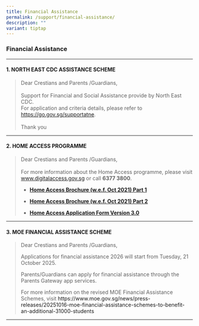 ```yaml
---
title: Financial Assistance
permalink: /support/financial-assistance/
description: ""
variant: tiptap
---
```

<h3><strong>Financial Assistance</strong></h3>
<hr>
<h4><strong>1. NORTH EAST CDC ASSISTANCE SCHEME</strong></h4>
<blockquote>
<p>Dear Crestians and Parents /Guardians,
<br>
<br>Support for Financial and Social Assistance provide by North East CDC.
<br>For application and criteria details, please refer to <a href="https://go.gov.sg/supportatne" rel="noopener" target="_blank">https://go.gov.sg/supportatne</a>.
<br>
<br>Thank you</p>
</blockquote>
<hr>
<h4><strong>2. HOME ACCESS PROGRAMME</strong></h4>
<blockquote>
<p>Dear Crestians and Parents /Guardians,
<br>
<br>For more information about the Home Access programme, please visit <a href="http://www.digitalaccess.gov.sg/" rel="noopener" target="_blank">www.digitalaccess.gov.sg</a> or
call <strong>6377 3800</strong>.</p>
<ul data-tight="true" class="tight">
<li>
<p><strong><a href="/files/ha%203-0%20brochure%20wef%20oct%202021_p1.pdf" rel="noopener" target="_blank">Home Access Brochure (w.e.f. Oct 2021) Part 1</a></strong>
</p>
</li>
<li>
<p><strong><a href="/files/ha%203-0%20brochure%20wef%20oct%202021_p2.pdf" rel="noopener" target="_blank">Home Access Brochure (w.e.f. Oct 2021) Part 2</a></strong>
</p>
</li>
<li>
<p><strong><a href="/files/ha30-application-form_version%203-0%20oct%202021.pdf" rel="noopener" target="_blank">Home Access Application Form Version 3.0</a></strong>
</p>
</li>
</ul>
</blockquote>
<hr>
<h4><strong>3. MOE FINANCIAL ASSISTANCE SCHEME</strong></h4>
<blockquote>
<p>Dear Crestians and Parents /Guardians,</p>
<p>Applications for financial assistance 2026 will start from Tuesday, 21
October 2025.</p>
<p>Parents/Guardians can apply for financial assistance through the Parents
Gateway app services.</p>
<p>For more information on the revised MOE Financial Assistance Schemes,
visit <a rel="noopener noreferrer nofollow" target="_blank">https://www.moe.gov.sg/news/press-releases/20251016-moe-financial-assistance-schemes-to-benefit-an-additional-31000-students</a>
</p>
</blockquote>
<hr>
<p></p>
